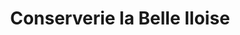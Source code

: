 ---
title: "Conserverie la Belle Iloise"
url: /le-palais/conserverie-la-belle-iloise/
shop: charcuterie
---